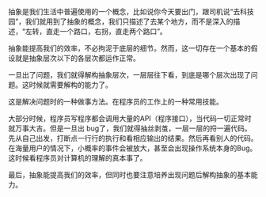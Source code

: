 抽象是我们生活中普遍使用的一个概念，比如说你今天要出门，跟司机说“去科技园”，我们就用到了抽象的概念，我们只描述了去某个地方，而不是深入的描述，“左转，直走一个路口，右拐，直走两个路口”。

抽象能提高我们的效率，不必拘泥于底层的细节。然而，这一切存在一个基本的假设就是抽象层次以下的各层次都运作正常。

一旦出了问题，我们就得解构抽象层次，一层层往下看，到底是哪个层次出现了问题。这时候就需要解构的能力了。

这是解决问题时的一种做事方法。在程序员的工作上的一种常用技能。

大部分时候，程序员写程序都会调用大量的API（程序接口），当代码一切正常时就万事大吉。但是一旦出 bug了，我们就得抽丝剥茧，一层一层的捋一遍代码。先从自己出发，打断点一行行的执行和看相应输出的结果。然后再看别人的代码。在海量用户的情况下，小概率的事件会被放大，甚至会出现操作系统本身的Bug。这时候看程序员对计算机的理解的真本事了。

最后，抽象能提高我们的效率，但同时也要注意培养出现问题后解构抽象的基本能力。
